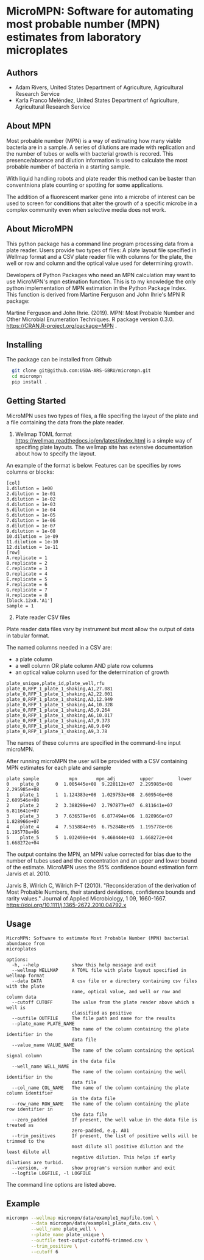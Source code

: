 
# MicroMPN: Software for automating most probable number (MPN) estimates from laboratory microplates


## Authors

* Adam Rivers, United States Department of Agriculture, Agricultural Research Service
* Karla Franco Meléndez, United States Department of Agriculture, Agricultural Research Service


## About MPN

Most probable number (MPN) is a  way of estimating how many viable bacteria are in a sample. 
A series of dilutions are made with replication and the  number of  tubes  or wells with bacterial growth is recored.
This presence/absence and dilution information is used to calculate the most probable number of bacteria in a starting sample.

With liquid handling robots and plate reader this method can be baster than conventniona plate counting or 
spotting for some applications. 

The addition of a fluorescent marker gene into a microbe of interest can be 
used to screen for conditions that alter the growth of a specific microbe in a complex community 
even when selective media does not work.

## About MicroMPN



This python package has a command line program processing data from a plate reader. Users provide two types of files: 
A plate layout file specified in Wellmap format and a  CSV plate reader file with columns for the plate, 
the well or row and column and the optical value used for determining growth.


Developers of Python Packages 
who need an MPN calculation may want to use MicroMPN's mpn estimation function.
This is to my knowledge the only python implementation of MPN estimation in the Python Package Index.
This function is derived from Martine Ferguson and John Ihrie's MPN R package:

Martine Ferguson and John Ihrie. (2019). MPN: Most Probable Number and 
Other Microbial Enumeration Techniques. R package version 0.3.0. <https://CRAN.R-project.org/package=MPN> .

## Installing


The package can be installed from Github 

```bash
  git clone git@github.com:USDA-ARS-GBRU/micrompn.git
  cd micrompn
  pip install .
```


## Getting Started



MicroMPN uses two types of files, a file specifing the layout of the plate and a file 
containing the data from the plate reader.

1. Wellmap TOML format <https://wellmap.readthedocs.io/en/latest/index.html>  is a simple way of specifing plate layouts. The wellmap site has extensive documentation about how to specify the layout. 
   
An example of the format is below. Features can be specifies by rows columns or blocks:

```
[col]
1.dilution = 1e00
2.dilution = 1e-01
3.dilution = 1e-02
4.dilution = 1e-03
5.dilution = 1e-04
6.dilution = 1e-05
7.dilution = 1e-06
8.dilution = 1e-07
9.dilution = 1e-08
10.dilution = 1e-09
11.dilution = 1e-10
12.dilution = 1e-11
[row]
A.replicate = 1
B.replicate = 2
C.replicate = 3
D.replicate = 4
E.replicate = 5
F.replicate = 6
G.replicate = 7
H.replicate = 8
[block.12x8.'A1']
sample = 1
```



2. Plate reader CSV files

Plate reader data files vary by instrument but most allow the output of data in tabular format.

The named columns needed in a CSV are:

* a plate column
* a well column OR plate column AND plate row columns
* an optical value column used for the determination of growth

```
plate_unique,plate_id,plate_well,rfu
plate_0,RFP_1_plate_1_shaking,A1,27.081
plate_0,RFP_1_plate_1_shaking,A2,22.001
plate_0,RFP_1_plate_1_shaking,A3,12.949
plate_0,RFP_1_plate_1_shaking,A4,10.328
plate_0,RFP_1_plate_1_shaking,A5,9.264
plate_0,RFP_1_plate_1_shaking,A6,10.017
plate_0,RFP_1_plate_1_shaking,A7,9.373
plate_0,RFP_1_plate_1_shaking,A8,9.049
plate_0,RFP_1_plate_1_shaking,A9,3.78
```

The names of these columns are specified in the command-line input microMPN.

After running microMPN the user will be provided with a CSV containing MPN estimates for each plate and sample

```
plate sample           mpn       mpn_adj         upper         lower
0    plate_0      0  1.005445e+08  9.220112e+07  2.295985e+08  2.295985e+08
1    plate_1      1  1.124383e+08  1.029753e+08  2.609546e+08  2.609546e+08
2    plate_2      2  3.388299e+07  2.797877e+07  6.811641e+07  6.811641e+07
3    plate_3      3  7.636579e+06  6.877494e+06  1.828966e+07  1.828966e+07
4    plate_4      4  7.515884e+05  6.752848e+05  1.195778e+06  1.195778e+06
5    plate_5      5  1.032498e+04  9.468444e+03  1.668272e+04  1.668272e+04
```

The output contains the MPN, an MPN value corrected for bias due to the number of tubes used and the concentration and an upper and lower bound of the estimate. MicroMPN uses the 95% confidence bound estimation form Jarvis et al. 2010.

Jarvis B, Wilrich C, Wilrich P-T (2010). "Reconsideration of the derivation of Most Probable Numbers, 
their standard deviations, confidence bounds and rarity values." Journal of Applied Microbiology, 1
09, 1660-1667. <https://doi.org/10.1111/j.1365-2672.2010.04792.x>

## Usage

```
MicroMPN: Software to estimate Most Probable Number (MPN) bacterial abundance from
microplates

options:
  -h, --help            show this help message and exit
  --wellmap WELLMAP     A TOML file with plate layout specified in wellmap format
  --data DATA           A csv file or a directory containing csv files with the plate
                        name, optical value, and well or row and column data
  --cutoff CUTOFF       The value from the plate reader above which a well is
                        classified as positive
  --outfile OUTFILE     The file path and name for the results
  --plate_name PLATE_NAME
                        The name of the column containing the plate identifier in the
                        data file
  --value_name VALUE_NAME
                        The name of the column containing the optical signal column
                        in the data file
  --well_name WELL_NAME
                        The name of the column containing the well identifier in the
                        data file
  --col_name COL_NAME   The name of the column containing the plate column identifier
                        in the data file
  --row_name ROW_NAME   The name of the column containing the plate row identifier in
                        the data file
  --zero_padded         If present, the well value in the data file is treated as
                        zero-padded, e.g. A01
  --trim_positives      If present, the list of positive wells will be trimmed to the
                        most dilute all positive dilution and the least dilute all
                        negative dilution. This helps if early dilutions are turbid.
  --version, -v         show program's version number and exit
  --logfile LOGFILE, -l LOGFILE
```

The command line options are listed above.

## Example


```bash
micrompn --wellmap micrompn/data/example1_mapfile.toml \
         --data micrompn/data/example1_plate_data.csv \
         --well_name plate_well \
         --plate_name plate_unique \
         --outfile test-output-cutoff6-trimmed.csv \
         --trim_positive \
         --cutoff 6
```


